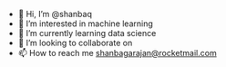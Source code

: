 - 👋 Hi, I’m @shanbaq
- 👀 I’m interested in machine learning 
- 🌱 I’m currently learning data science 
- 💞️ I’m looking to collaborate on 
- 📫 How to reach me shanbagarajan@rocketmail.com

<!---
shanbaq/shanbaq is a ✨ special ✨ repository because its `README.md` (this file) appears on your GitHub profile.
You can click the Preview link to take a look at your changes.
--->
